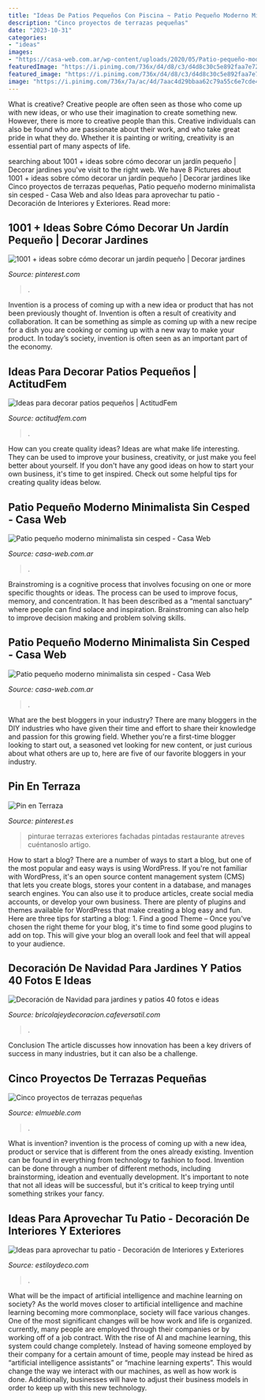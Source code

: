 ```yaml
---
title: "Ideas De Patios Pequeños Con Piscina ~ Patio Pequeño Moderno Minimalista Sin Cesped"
description: "Cinco proyectos de terrazas pequeñas"
date: "2023-10-31"
categories:
- "ideas"
images:
- "https://casa-web.com.ar/wp-content/uploads/2020/05/Patio-pequeño-moderno-minimalista-sin-cesped.jpg"
featuredImage: "https://i.pinimg.com/736x/d4/d8/c3/d4d8c30c5e892faa7e723e0b52fc9686.jpg"
featured_image: "https://i.pinimg.com/736x/d4/d8/c3/d4d8c30c5e892faa7e723e0b52fc9686.jpg"
image: "https://i.pinimg.com/736x/7a/ac/4d/7aac4d29bbaa62c79a55c6e7cde4f795.jpg"
---
```



What is creative?
Creative people are often seen as those who come up with new ideas, or who use their imagination to create something new. However, there is more to creative people than this. Creative individuals can also be found who are passionate about their work, and who take great pride in what they do. Whether it is painting or writing, creativity is an essential part of many aspects of life.

	

		
searching about 1001 + ideas sobre cómo decorar un jardín pequeño | Decorar jardines you've visit to the right web. We have 8 Pictures about 1001 + ideas sobre cómo decorar un jardín pequeño | Decorar jardines like Cinco proyectos de terrazas pequeñas, Patio pequeño moderno minimalista sin cesped - Casa Web and also Ideas para aprovechar tu patio - Decoración de Interiores y Exteriores. Read more:
		
    
## 1001 + Ideas Sobre Cómo Decorar Un Jardín Pequeño | Decorar Jardines

<img loading=lazy src="https://i.pinimg.com/736x/d4/d8/c3/d4d8c30c5e892faa7e723e0b52fc9686.jpg" onerror="this.onerror=null;this.src='https://tse4.mm.bing.net/th?id=OIP.DWM6aA-cpNRcvRUQz5LaGwHaJf&amp;pid=15.1';" alt="1001 + ideas sobre cómo decorar un jardín pequeño | Decorar jardines">

_Source: pinterest.com_

>. 

	

Invention is a process of coming up with a new idea or product that has not been previously thought of. Invention is often a result of creativity and collaboration. It can be something as simple as coming up with a new recipe for a dish you are cooking or coming up with a new way to make your product. In today’s society, invention is often seen as an important part of the economy.

    
## Ideas Para Decorar Patios Pequeños | ActitudFem

<img loading=lazy src="https://cdn2.actitudfem.com/media/files/styles/gallerie_carousel/public/images/2015/08/patpeq8.jpg" onerror="this.onerror=null;this.src='https://tse3.mm.bing.net/th?id=OIP.GOGnIBYncaSRIgCZsqhsBQHaLE&amp;pid=15.1';" alt="Ideas para decorar patios pequeños | ActitudFem">

_Source: actitudfem.com_

>. 

	

How can you create quality ideas?
Ideas are what make life interesting. They can be used to improve your business, creativity, or just make you feel better about yourself. If you don't have any good ideas on how to start your own business, it's time to get inspired. Check out some helpful tips for creating quality ideas below.

    
## Patio Pequeño Moderno Minimalista Sin Cesped - Casa Web

<img loading=lazy src="https://casa-web.com.ar/wp-content/uploads/2020/05/Patio-pequeño-moderno-minimalista-sin-cesped-494x600.jpg" onerror="this.onerror=null;this.src='https://tse3.mm.bing.net/th?id=OIP.KsV51v_HaH1-xA-0EJ7bRAHaI_&amp;pid=15.1';" alt="Patio pequeño moderno minimalista sin cesped - Casa Web">

_Source: casa-web.com.ar_

>. 

	

Brainstroming is a cognitive process that involves focusing on one or more specific thoughts or ideas. The process can be used to improve focus, memory, and concentration. It has been described as a “mental sanctuary” where people can find solace and inspiration. Brainstroming can also help to improve decision making and problem solving skills.

    
## Patio Pequeño Moderno Minimalista Sin Cesped - Casa Web

<img loading=lazy src="https://casa-web.com.ar/wp-content/uploads/2020/05/Patio-pequeño-moderno-minimalista-sin-cesped.jpg" onerror="this.onerror=null;this.src='https://tse3.mm.bing.net/th?id=OIP.vUbol5oqvk8gFzGdTGby1gHaI_&amp;pid=15.1';" alt="Patio pequeño moderno minimalista sin cesped - Casa Web">

_Source: casa-web.com.ar_

>. 

	

What are the best bloggers in your industry?
There are many bloggers in the DIY industries who have given their time and effort to share their knowledge and passion for this growing field. Whether you're a first-time blogger looking to start out, a seasoned vet looking for new content, or just curious about what others are up to, here are five of our favorite bloggers in your industry.

    
## Pin En Terraza

<img loading=lazy src="https://i.pinimg.com/736x/7a/ac/4d/7aac4d29bbaa62c79a55c6e7cde4f795.jpg" onerror="this.onerror=null;this.src='https://tse1.mm.bing.net/th?id=OIP.KUlZnLafIEvM6ifVlCnwNQHaJ4&amp;pid=15.1';" alt="Pin en Terraza">

_Source: pinterest.es_

>pinturae terrazas exteriores fachadas pintadas restaurante atreves cuéntanoslo artigo. 

	

How to start a blog?
There are a number of ways to start a blog, but one of the most popular and easy ways is using WordPress. If you're not familiar with WordPress, it's an open source content management system (CMS) that lets you create blogs, stores your content in a database, and manages search engines. You can also use it to produce articles, create social media accounts, or develop your own business. There are plenty of plugins and themes available for WordPress that make creating a blog easy and fun. Here are three tips for starting a blog: 1. Find a good Theme – Once you've chosen the right theme for your blog, it's time to find some good plugins to add on top. This will give your blog an overall look and feel that will appeal to your audience. 
    
## Decoración De Navidad Para Jardines Y Patios 40 Fotos E Ideas

<img loading=lazy src="https://bricolajeydecoracion.cafeversatil.com/wp-content/uploads/2016/08/008-19.jpg" onerror="this.onerror=null;this.src='https://tse3.mm.bing.net/th?id=OIP.kvI2tJJ8C8BpfbnIERu6vQHaIJ&amp;pid=15.1';" alt="Decoración de Navidad para jardines y patios 40 fotos e ideas">

_Source: bricolajeydecoracion.cafeversatil.com_

>. 

	

Conclusion
The article discusses how innovation has been a key drivers of success in many industries, but it can also be a challenge.

    
## Cinco Proyectos De Terrazas Pequeñas

<img loading=lazy src="https://www.elmueble.com/medio/2017/07/19/00426435_856efe15.jpg" onerror="this.onerror=null;this.src='https://tse4.mm.bing.net/th?id=OIP.u58BpLaE6hRwFwvXW4naUgHaKL&amp;pid=15.1';" alt="Cinco proyectos de terrazas pequeñas">

_Source: elmueble.com_

>. 

	

What is invention?
invention is the process of coming up with a new idea, product or service that is different from the ones already existing. Invention can be found in everything from technology to fashion to food. 
Invention can be done through a number of different methods, including brainstorming, ideation and eventually development. It's important to note that not all ideas will be successful, but it's critical to keep trying until something strikes your fancy.

    
## Ideas Para Aprovechar Tu Patio - Decoración De Interiores Y Exteriores

<img loading=lazy src="https://www.estiloydeco.com/wp-content/uploads/2016/04/aprovechar-espacio-en-patios-6.jpg" onerror="this.onerror=null;this.src='https://tse1.mm.bing.net/th?id=OIP.u7NFMfGtH3MU3CZTI_pLoAHaLJ&amp;pid=15.1';" alt="Ideas para aprovechar tu patio - Decoración de Interiores y Exteriores">

_Source: estiloydeco.com_

>. 

	

What will be the impact of artificial intelligence and machine learning on society?
As the world moves closer to artificial intelligence and machine learning becoming more commonplace, society will face various changes. One of the most significant changes will be how work and life is organized. currently, many people are employed through their companies or by working off of a job contract. With the rise of AI and machine learning, this system could change completely. Instead of having someone employed by their company for a certain amount of time, people may instead be hired as “artificial intelligence assistants” or “machine learning experts”. This would change the way we interact with our machines, as well as how work is done. Additionally, businesses will have to adjust their business models in order to keep up with this new technology.

